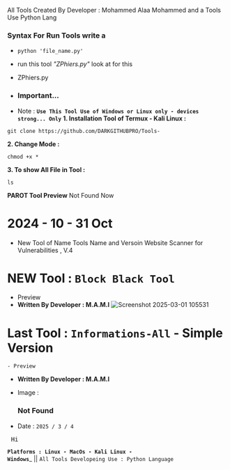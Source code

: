  All Tools Created By Developer : Mohammed Alaa Mohammed and a Tools Use Python Lang

### Syntax For Run Tools write a

- ```python 'file_name.py'```

* run this tool *"ZPhiers.py"* look at for this
- ZPhiers.py
- ### Important...
  
-  Note : **```Use This Tool Use of Windows or Linux only - devices strong... Only```**
**1. Installation Tool of Termux  - Kali Linux :**
```
git clone https://github.com/DARKGITHUBPRO/Tools-
```
**2. Change Mode :**
```
chmod +x *
```
**3. To show All File in Tool :**
```
ls
```
 __PAROT Tool Preview__
 Not Found Now 

# 2024 - 10 - 31 Oct

- New Tool of Name Tools Name and Versoin Website Scanner for Vulnerabilities , V.4
# NEW Tool :  ```Block Black Tool```
- Preview 
- **Written By Developer : M.A.M.I**
![Screenshot 2025-03-01 105531](https://github.com/user-attachments/assets/657c155f-911e-4aba-9cb2-f2e95dfe170e)


# Last Tool : ```Informations-All``` - Simple Version
```shell
- Preview
```
- **Written By Developer : M.A.M.I**
- Image :<h3>Not Found </h3>

- Date : ```2025 / 3 / 4```

<pre> Hi </pre>

<code>**Platforms : Linux - MacOs - Kali Linux - Windows**</code>_ || ```All Tools Developeing Use : Python Language```
